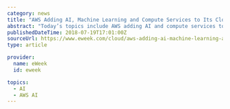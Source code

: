 ```yaml
---
category: news
title: "AWS Adding AI, Machine Learning and Compute Services to Its Cloud"
abstract: "Today’s topics include AWS adding AI and compute services to its cloud lineup, and Micron and Intel terminating their 3D XPoint joint development program. At this week’s Amazon Web Services NYC Summit 2018, executives announced new capabilities for the ..."
publishedDateTime: 2018-07-19T17:01:00Z
sourceUrl: https://www.eweek.com/cloud/aws-adding-ai-machine-learning-and-compute-services-to-its-cloud
type: article

provider:
  name: eWeek
  id: eweek

topics:
  - AI
  - AWS AI
---
```

